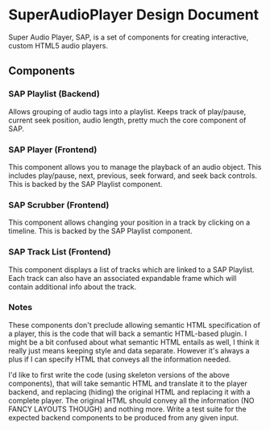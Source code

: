 # SuperAudioPlayer Design Document
Super Audio Player, SAP, is a set of components for creating interactive, custom HTML5 audio players.

## Components
### SAP Playlist (Backend)
Allows grouping of audio tags into a playlist. Keeps track of play/pause, current seek position, audio length, pretty much the core component of SAP.

### SAP Player (Frontend)
This component allows you to manage the playback of an audio object. This includes play/pause, next, previous, seek forward, and seek back controls. This is backed by the SAP Playlist component.

### SAP Scrubber (Frontend)
This component allows changing your position in a track by clicking on a timeline. This is backed by the SAP Playlist component.

### SAP Track List (Frontend)
This component displays a list of tracks which are linked to a SAP Playlist. Each track can also have an associated expandable frame which will contain additional info about the track.

### Notes
These components don't preclude allowing semantic HTML specification of a player, this is the code that will back a semantic HTML-based plugin. I might be a bit confused about what semantic HTML entails as well, I think it really just means keeping style and data separate. However it's always a plus if I can specify HTML that conveys all the information needed.

I'd like to first write the code (using skeleton versions of the above components), that will take semantic HTML and translate it to the player backend, and replacing (hiding) the original HTML and replacing it with a complete player. The original HTML should convey all the information (NO FANCY LAYOUTS THOUGH) and nothing more. Write a test suite for the expected backend components to be produced from any given input.
